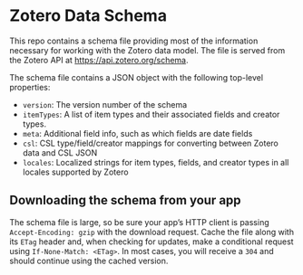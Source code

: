 # Zotero Data Schema

This repo contains a schema file providing most of the information necessary for working with the Zotero data model. The file is served from the Zotero API at https://api.zotero.org/schema.

The schema file contains a JSON object with the following top-level properties:

  - `version`: The version number of the schema
  - `itemTypes`: A list of item types and their associated fields and creator types.
  - `meta`: Additional field info, such as which fields are date fields
  - `csl`: CSL type/field/creator mappings for converting between Zotero data and CSL JSON
  - `locales`: Localized strings for item types, fields, and creator types in all locales supported by Zotero

## Downloading the schema from your app

The schema file is large, so be sure your app’s HTTP client is passing `Accept-Encoding: gzip` with the download request. Cache the file along with its `ETag` header and, when checking for updates, make a conditional request using `If-None-Match: <ETag>`. In most cases, you will receive a `304` and should continue using the cached version.
